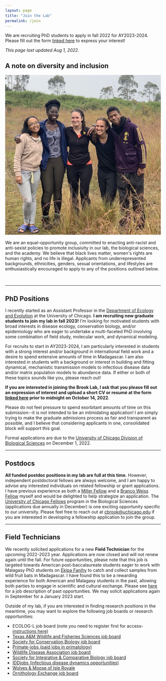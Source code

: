 ```yaml
---
layout: page
title: "Join the Lab"
permalink: /join
---
```

<div class="bs-callout bs-callout-warning">
<p>We are recruiting PhD students to apply in fall 2022 for AY2023-2024. Please fill out the form 
<a href="https://airtable.com/shrbNU7XV2wIHFZtK">linked here</a> to express your interest!</p>
<p><em>This page last updated Aug 1, 2022.</em></p>
</div>

<h2>A note on diversity and inclusion</h2>

<img src="/assets/join/ekipa_fanihy_happy.jpg" alt="bat" class="float-start col-sm-5" />

We are an equal-opportunity group, committed to enacting anti-racist and anti-sexist policies to promote inclusivity in our lab, the biological sciences, and the academy. We believe that black lives matter, women's rights are human rights, and no life is illegal. Applicants from underrepresented backgrounds, ethnicities, genders, sexual orientations, and lifestyles are enthusiastically encouraged to apply to any of the positions outlined below.

<div style="clear:both;">&nbsp;</div>

---

<h2>PhD Positions</h2>

I recently started as an Assistant Professor in the [Department of Ecology and Evolution](https://ecologyandevolution.uchicago.edu/) at the University of Chicago. **I am recruiting new graduate students to join my lab in fall 2023!** I'm looking for motivated students with broad interests in disease ecology, conservation biology, and/or epidemiology who are eager to undertake a multi-faceted PhD involving some combination of field study, molecular work, and dynamical modeling. 

For recruits to start in AY2023-2024, I am particularly interested in students with a strong interest and/or background in international field work and a desire to spend extensive amounts of time in Madagascar. I am also interested in students with a background or interest in building and fitting dynamical, mechanistic transmission models to infectious disease data and/or matrix population models to abundance data. If either or both of these topics sounds like you, please reach out!

**If you are interested in joining the Brook Lab, I ask that you please fill out an expression of interest and upload a short CV or resumé at the form [linked here](https://airtable.com/shrbNU7XV2wIHFZtK) prior to midnight on October 14, 2022**. 

Please do not feel pressure to spend exorbitant amounts of time on this submission--it is not intended to be an intimidating application! I am simply trying to make the graduate admissions process as fair and transparent as possible, and I believe that considering applicants in one, consolidated block will support this goal.

Formal applications are due to the [University of Chicago Division of Biological Sciences](https://biosciences.uchicago.edu/programs) on December 1, 2022.

---

<h2>Postdocs</h2>

**All funded postdoc positions in my lab are full at this time.** However, independent postdoctoral fellows are always welcome, and I am happy to advise any interested individuals on related fellowship or grant applications. I have previous experience as both a [Miller Fellow](http://miller.berkeley.edu/) and a [Branco Weiss Fellow](https://brancoweissfellowship.org/) myself and would be delighted to help strategize an application. The [University of Chicago Fellows](https://biologicalsciences.uchicago.edu/research/chicago-fellows) program in the Biological Sciences (applications due annually in December) is one exciting opportunity specific to our university. Please feel free to reach out at [cbrook@uchicago.edu](cbrook@uchicago.edu) if you are interested in developing a fellowship application to join the group.

--- 

<h2>Field Technicians</h2>

We recently solicited applications for a new **Field Technician** for the upcoming 2022-2023 year. Applications are now closed and will not renew again until the fall. For future opportunities, please note that this job is targeted towards American post-baccalaureate students eager to work with Malagasy PhD students on [Ekipa Fanihy](/team) to catch and collect samples from wild fruit bats in Madagascar. I have found this to be a rewarding experience for both American and Malagasy students in the past, allowing both parties to engage in scientific and cultural exchange. Please see [here](/join/field-tech) for a job description of past opportunities. We may solicit applications again in September for a January 2023 start.

Outside of my lab, if you are interested in finding research positions in the meantime, you may want to explore the following job boards or research opportunities:

<ul>
  <li>ECOLOG-L job board (note you need to register first for access- <a href="https://halllab.asu.edu/how-to-join-the-ecolog-job-board/">instructions here</a>)</li>
  <li><a href="https://wfscjobs.tamu.edu/job-board/">Texas A&M Wildlife and Fisheries Sciences job board</a></li>
  <li><a href="https://careers.conbio.org/">Society for Conservation Biology job board</a></li>
  <li><a href="https://groups.google.com/a/g-groups.wisc.edu/g/primate-job">Primate-jobs (paid jobs in primatology)</a></li>
  <li><a href="https://www.wildlifedisease.org/PersonifyEbusiness/Opportunities/Careers">Wildlife Disease Association job board</a></li>
  <li><a href="https://sicb.org/jobs-and-fellowships/">Society for Integrative & Comparative Biology job board</a></li>
  <li><a href="https://iddjobs.org/">IDDjobs (infectious disease dynamics opportunities)</a></li>
  <li><a href="https://isleroyalewolf.org/participate/participate/interns.html">Wolves & Moose of Isle Royale</a></li>
  <li><a href="https://ornithologyexchange.org/jobs/board/">Ornithology Exchange job board</a></li>
</ul>